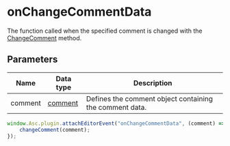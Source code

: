 # onChangeCommentData

The function called when the specified comment is changed with the [ChangeComment](../../methods/text-document-api/Api/Methods/ChangeComment.md) method.

## Parameters

| **Name** | **Data type** | **Description** |
| --------- | ------------- | ----------- |
| comment | [comment](Enumeration/comment.md) | Defines the comment object containing the comment data. |

```javascript
window.Asc.plugin.attachEditorEvent("onChangeCommentData", (comment) => {
    changeComment(comment);
});
```

